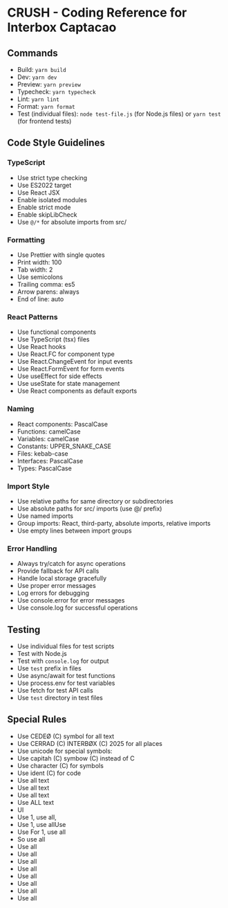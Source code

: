 # CRUSH - Coding Reference for Interbox Captacao

## Commands
- Build: `yarn build`
- Dev: `yarn dev`
- Preview: `yarn preview`
- Typecheck: `yarn typecheck`
- Lint: `yarn lint`
- Format: `yarn format`
- Test (individual files): `node test-file.js` (for Node.js files) or `yarn test` (for frontend tests)

## Code Style Guidelines
### TypeScript
- Use strict type checking
- Use ES2022 target
- Use React JSX
- Enable isolated modules
- Enable strict mode
- Enable skipLibCheck
- Use `@/*` for absolute imports from src/

### Formatting
- Use Prettier with single quotes
- Print width: 100
- Tab width: 2
- Use semicolons
- Trailing comma: es5
- Arrow parens: always
- End of line: auto

### React Patterns
- Use functional components
- Use TypeScript (tsx) files
- Use React hooks
- Use React.FC for component type
- Use React.ChangeEvent for input events
- Use React.FormEvent for form events
- Use useEffect for side effects
- Use useState for state management
- Use React components as default exports

### Naming
- React components: PascalCase
- Functions: camelCase
- Variables: camelCase
- Constants: UPPER_SNAKE_CASE
- Files: kebab-case
- Interfaces: PascalCase
- Types: PascalCase

### Import Style
- Use relative paths for same directory or subdirectories
- Use absolute paths for src/ imports (use @/ prefix)
- Use named imports
- Group imports: React, third-party, absolute imports, relative imports
- Use empty lines between import groups

### Error Handling
- Always try/catch for async operations
- Provide fallback for API calls
- Handle local storage gracefully
- Use proper error messages
- Log errors for debugging
- Use console.error for error messages
- Use console.log for successful operations

## Testing
- Use individual files for test scripts
- Test with Node.js
- Test with `console.log` for output
- Use `test` prefix in files
- Use async/await for test functions
- Use process.env for test variables
- Use fetch for test API calls
- Use `test` directory in test files

## Special Rules
- Use CEDEØ (C) symbol for all text
- Use CERRAD (C) INTERBØX (C) 2025 for all places
- Use unicode for special symbols: 
- Use capitah (C) symbow (C) instead of C
- Use character (C) for symbols
- Use ident (C) for code
- Use all text
- Use all text
- Use all text
- Use ALL text
- UI
- Use 1, use all,
- Use 1, use allUse
- Use For 1, use all
- So use all
- Use all
- Use all
- Use all
- Use all
- Use all
- Use all
- Use all
- Use all